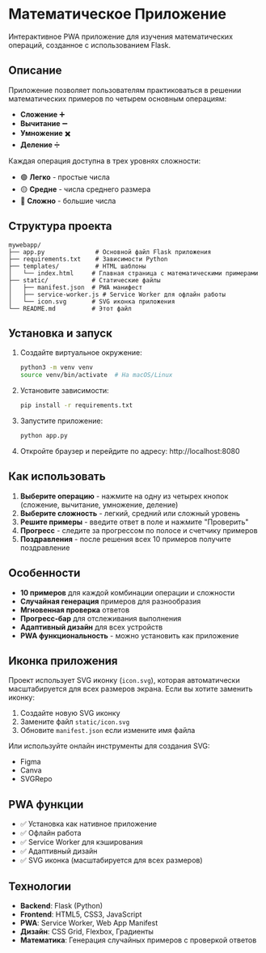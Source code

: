 # Математическое Приложение

Интерактивное PWA приложение для изучения математических операций, созданное с использованием Flask.

## Описание

Приложение позволяет пользователям практиковаться в решении математических примеров по четырем основным операциям:
- **Сложение** ➕
- **Вычитание** ➖  
- **Умножение** ✖️
- **Деление** ➗

Каждая операция доступна в трех уровнях сложности:
- 🟢 **Легко** - простые числа
- 🟡 **Средне** - числа среднего размера
- 🔴 **Сложно** - большие числа

## Структура проекта

```
mywebapp/
├── app.py              # Основной файл Flask приложения
├── requirements.txt    # Зависимости Python
├── templates/          # HTML шаблоны
│   └── index.html     # Главная страница с математическими примерами
├── static/            # Статические файлы
│   ├── manifest.json  # PWA манифест
│   ├── service-worker.js # Service Worker для офлайн работы
│   └── icon.svg       # SVG иконка приложения
└── README.md          # Этот файл
```

## Установка и запуск

1. Создайте виртуальное окружение:
   ```bash
   python3 -m venv venv
   source venv/bin/activate  # На macOS/Linux
   ```

2. Установите зависимости:
   ```bash
   pip install -r requirements.txt
   ```

3. Запустите приложение:
   ```bash
   python app.py
   ```

4. Откройте браузер и перейдите по адресу: http://localhost:8080

## Как использовать

1. **Выберите операцию** - нажмите на одну из четырех кнопок (сложение, вычитание, умножение, деление)
2. **Выберите сложность** - легкий, средний или сложный уровень
3. **Решите примеры** - введите ответ в поле и нажмите "Проверить"
4. **Прогресс** - следите за прогрессом по полосе и счетчику примеров
5. **Поздравления** - после решения всех 10 примеров получите поздравление

## Особенности

- **10 примеров** для каждой комбинации операции и сложности
- **Случайная генерация** примеров для разнообразия
- **Мгновенная проверка** ответов
- **Прогресс-бар** для отслеживания выполнения
- **Адаптивный дизайн** для всех устройств
- **PWA функциональность** - можно установить как приложение

## Иконка приложения

Проект использует SVG иконку (`icon.svg`), которая автоматически масштабируется для всех размеров экрана. Если вы хотите заменить иконку:

1. Создайте новую SVG иконку
2. Замените файл `static/icon.svg`
3. Обновите `manifest.json` если измените имя файла

Или используйте онлайн инструменты для создания SVG:
- Figma
- Canva
- SVGRepo

## PWA функции

- ✅ Установка как нативное приложение
- ✅ Офлайн работа
- ✅ Service Worker для кэширования
- ✅ Адаптивный дизайн
- ✅ SVG иконка (масштабируется для всех размеров)

## Технологии

- **Backend**: Flask (Python)
- **Frontend**: HTML5, CSS3, JavaScript
- **PWA**: Service Worker, Web App Manifest
- **Дизайн**: CSS Grid, Flexbox, Градиенты
- **Математика**: Генерация случайных примеров с проверкой ответов
